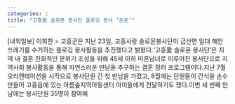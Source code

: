 ```yaml
---
categories: c
title: "고흥愛 솔로몬 봉사단 플로깅 봉사 ‘훈훈’"
---
```

[내외일보] 이희찬 = 고흥군은 지난 23일, 고흥사랑 솔로몬봉사단이 금산면 일대 해안쓰레기를 수거하는 플로깅 봉사활동을 추진했다고 밝혔다.‘고흥愛 솔로몬 봉사단’은 지역 내 결혼 친화적인 분위기 조성을 위해 45세 이하 미혼남녀로 이루어진 봉사단으로 지역사회 봉사활동을 통해 자연스러운 만남을 추구하는 결혼 장려 프로그램이다.지난 7월 오리엔테이션을 시작으로 봉사단원 간 첫 만남을 가졌고, 8월에는 단원들이 간식을 손수 만들어 고흥읍에 있는 아름숲지역아동센터 아이들에게 전달하기도 했다.이번 세 번째 만남에는 봉사단원 35명이 참여해